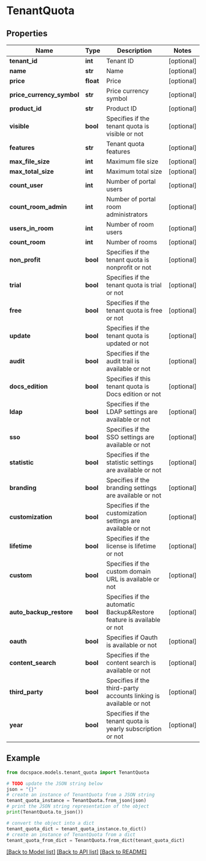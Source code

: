 # TenantQuota


## Properties

Name | Type | Description | Notes
------------ | ------------- | ------------- | -------------
**tenant_id** | **int** | Tenant ID | [optional] 
**name** | **str** | Name | [optional] 
**price** | **float** | Price | [optional] 
**price_currency_symbol** | **str** | Price currency symbol | [optional] 
**product_id** | **str** | Product ID | [optional] 
**visible** | **bool** | Specifies if the tenant quota is visible or not | [optional] 
**features** | **str** | Tenant quota features | [optional] 
**max_file_size** | **int** | Maximum file size | [optional] 
**max_total_size** | **int** | Maximum total size | [optional] 
**count_user** | **int** | Number of portal users | [optional] 
**count_room_admin** | **int** | Number of portal room administrators | [optional] 
**users_in_room** | **int** | Number of room users | [optional] 
**count_room** | **int** | Number of rooms | [optional] 
**non_profit** | **bool** | Specifies if the tenant quota is nonprofit or not | [optional] 
**trial** | **bool** | Specifies if the tenant quota is trial or not | [optional] 
**free** | **bool** | Specifies if the tenant quota is free or not | [optional] 
**update** | **bool** | Specifies if the tenant quota is updated or not | [optional] 
**audit** | **bool** | Specifies if the audit trail is available or not | [optional] 
**docs_edition** | **bool** | Specifies if this tenant quota is Docs edition or not | [optional] 
**ldap** | **bool** | Specifies if the LDAP settings are available or not | [optional] 
**sso** | **bool** | Specifies if the SSO settings are available or not | [optional] 
**statistic** | **bool** | Specifies if the statistic settings are available or not | [optional] 
**branding** | **bool** | Specifies if the branding settings are available or not | [optional] 
**customization** | **bool** | Specifies if the customization settings are available or not | [optional] 
**lifetime** | **bool** | Specifies if the license is lifetime or not | [optional] 
**custom** | **bool** | Specifies if the custom domain URL is available or not | [optional] 
**auto_backup_restore** | **bool** | Specifies if the automatic Backup&amp;Restore feature is available or not | [optional] 
**oauth** | **bool** | Specifies if Oauth is available or not | [optional] 
**content_search** | **bool** | Specifies if the content search is available or not | [optional] 
**third_party** | **bool** | Specifies if the third-party accounts linking is available or not | [optional] 
**year** | **bool** | Specifies if the tenant quota is yearly subscription or not | [optional] 

## Example

```python
from docspace.models.tenant_quota import TenantQuota

# TODO update the JSON string below
json = "{}"
# create an instance of TenantQuota from a JSON string
tenant_quota_instance = TenantQuota.from_json(json)
# print the JSON string representation of the object
print(TenantQuota.to_json())

# convert the object into a dict
tenant_quota_dict = tenant_quota_instance.to_dict()
# create an instance of TenantQuota from a dict
tenant_quota_from_dict = TenantQuota.from_dict(tenant_quota_dict)
```
[[Back to Model list]](../README.md#documentation-for-models) [[Back to API list]](../README.md#documentation-for-api-endpoints) [[Back to README]](../README.md)


